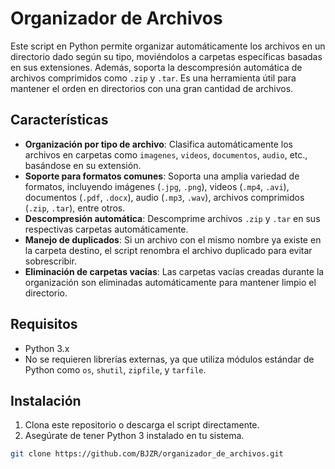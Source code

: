 # Organizador de Archivos

Este script en Python permite organizar automáticamente los archivos en un directorio dado según su tipo, moviéndolos a carpetas específicas basadas en sus extensiones. Además, soporta la descompresión automática de archivos comprimidos como `.zip` y `.tar`. Es una herramienta útil para mantener el orden en directorios con una gran cantidad de archivos.

## Características

- **Organización por tipo de archivo**: Clasifica automáticamente los archivos en carpetas como `imagenes`, `videos`, `documentos`, `audio`, etc., basándose en su extensión.
- **Soporte para formatos comunes**: Soporta una amplia variedad de formatos, incluyendo imágenes (`.jpg`, `.png`), videos (`.mp4`, `.avi`), documentos (`.pdf`, `.docx`), audio (`.mp3`, `.wav`), archivos comprimidos (`.zip`, `.tar`), entre otros.
- **Descompresión automática**: Descomprime archivos `.zip` y `.tar` en sus respectivas carpetas automáticamente.
- **Manejo de duplicados**: Si un archivo con el mismo nombre ya existe en la carpeta destino, el script renombra el archivo duplicado para evitar sobrescribir.
- **Eliminación de carpetas vacías**: Las carpetas vacías creadas durante la organización son eliminadas automáticamente para mantener limpio el directorio.

## Requisitos

- Python 3.x
- No se requieren librerías externas, ya que utiliza módulos estándar de Python como `os`, `shutil`, `zipfile`, y `tarfile`.

## Instalación

1. Clona este repositorio o descarga el script directamente.
2. Asegúrate de tener Python 3 instalado en tu sistema.

```bash
git clone https://github.com/BJZR/organizador_de_archivos.git
